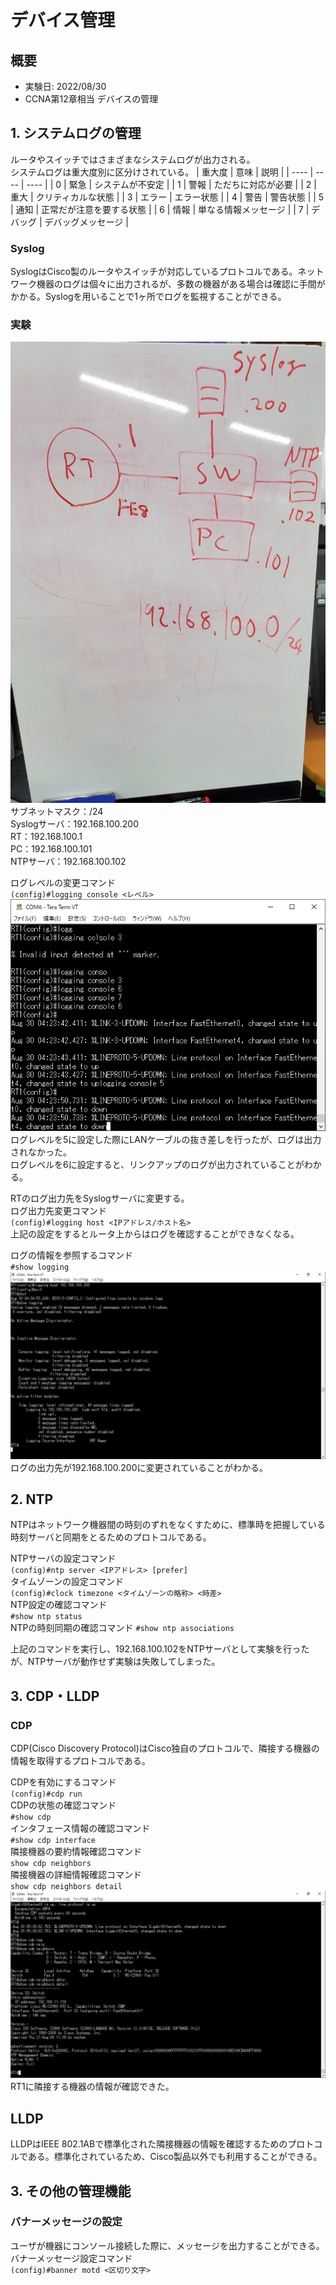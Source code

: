 # デバイス管理
## 概要
- 実験日: 2022/08/30
- CCNA第12章相当 デバイスの管理

## 1. システムログの管理
ルータやスイッチではさまざまなシステムログが出力される。  
システムログは重大度別に区分けされている。
| 重大度 | 意味 | 説明 |
| ---- | ---- | ---- |
| 0 | 緊急 | システムが不安定 |
| 1 | 警報 | ただちに対応が必要 |
| 2 | 重大 | クリティカルな状態 |
| 3 | エラー | エラー状態 |
| 4 | 警告 | 警告状態 |
| 5 | 通知 | 正常だが注意を要する状態 |
| 6 | 情報 | 単なる情報メッセージ |
| 7 | デバッグ | デバッグメッセージ |


### Syslog
SyslogはCisco製のルータやスイッチが対応しているプロトコルである。ネットワーク機器のログは個々に出力されるが、多数の機器がある場合は確認に手間がかかる。Syslogを用いることで1ヶ所でログを監視することができる。

### 実験
![実験環境](images/20220830DeviceManagement/environment.jpg)
サブネットマスク：/24  
Syslogサーバ：192.168.100.200  
RT：192.168.100.1  
PC：192.168.100.101  
NTPサーバ：192.168.100.102  
  
ログレベルの変更コマンド  
`(config)#logging console <レベル>`  
![logging-console](images/20220830DeviceManagement/logging-console.png)  
ログレベルを5に設定した際にLANケーブルの抜き差しを行ったが、ログは出力されなかった。  
ログレベルを6に設定すると、リンクアップのログが出力されていることがわかる。  

RTのログ出力先をSyslogサーバに変更する。  
ログ出力先変更コマンド  
`(config)#logging host <IPアドレス/ホスト名>`  
上記の設定をするとルータ上からはログを確認することができなくなる。  

ログの情報を参照するコマンド  
`#show logging`  
![show-logging](images/20220830DeviceManagement/show-logging.png)  
ログの出力先が192.168.100.200に変更されていることがわかる。

## 2. NTP
NTPはネットワーク機器間の時刻のずれをなくすために、標準時を把握している時刻サーバと同期をとるためのプロトコルである。  
  
NTPサーバの設定コマンド  
`(config)#ntp server <IPアドレス> [prefer]`  
タイムゾーンの設定コマンド  
`(config)#clock timezone <タイムゾーンの略称> <時差>`  
NTP設定の確認コマンド  
`#show ntp status`  
NTPの時刻同期の確認コマンド
`#show ntp associations`  
  
上記のコマンドを実行し、192.168.100.102をNTPサーバとして実験を行ったが、NTPサーバが動作せず実験は失敗してしまった。

## 3. CDP・LLDP
### CDP
CDP(Cisco Discovery Protocol)はCisco独自のプロトコルで、隣接する機器の情報を取得するプロトコルである。
  
CDPを有効にするコマンド  
`(config)#cdp run`  
CDPの状態の確認コマンド  
`#show cdp`  
インタフェース情報の確認コマンド  
`#show cdp interface`  
隣接機器の要約情報確認コマンド  
`show cdp neighbors`  
隣接機器の詳細情報確認コマンド  
`show cdp neighbors detail`  
![show-cdp-neighbors](images/20220830DeviceManagement/show-cdp-neighbors.png)  
RT1に隣接する機器の情報が確認できた。  
  
## LLDP
LLDPはIEEE 802.1ABで標準化された隣接機器の情報を確認するためのプロトコルである。標準化されているため、Cisco製品以外でも利用することができる。

## 3. その他の管理機能
### バナーメッセージの設定
ユーザが機器にコンソール接続した際に、メッセージを出力することができる。  
バナーメッセージ設定コマンド  
`(config)#banner motd <区切り文字>`
